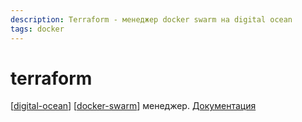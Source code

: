 ```yaml
---
description: Terraform - менеджер docker swarm на digital ocean
tags: docker
---
```

# terraform

[[digital-ocean]] [[docker-swarm]] менеджер. [Документация](https://registry.terraform.io/modules/thojkooi/docker-swarm-mode/digitalocean/latest/submodules/managers)

[//begin]: # "Autogenerated link references for markdown compatibility"
[digital-ocean]: ../lists/digital-ocean "Digital ocean"
[docker-swarm]: docker-swarm "Docker swarm"
[//end]: # "Autogenerated link references"
